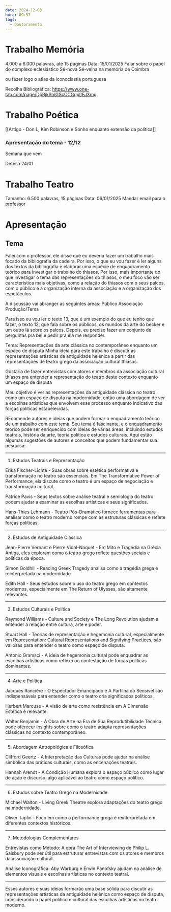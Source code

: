 ```yaml
---
date: 2024-12-03
hora: 09:57
tags:
  - Doutoramento
---
```

# Trabalho Memória
4.000 a 6.000 palavras, até 15 páginas
Data: 15/01/2025
Falar sobre o papel do complexo eclesiástico Sé-nova Sé-velha na memória de Coimbra 

ou fazer logo o atlas da iconoclastia portuguesa

Recolha Bibliográfica: https://www.one-tab.com/page/DpBjkSmGScCCGqpltFJXmg




# Trabalho Poética
[[Artigo - Don L, Kim Robinson e Sonho enquanto extensão da política]]
### Apresentação do tema - 12/12
Semana que vem

Defesa 24/01



# Trabalho Teatro
Tamanho: 6.500 palavras, 15 páginas
Data: 06/01/2025
Mandar email para o professor
# Apresentação
## Tema
Falei com o professor, ele disse que eu deveria fazer um trabalho mais focado da bibliografia da cadeira. Por isso, o que eu vou fazer é ler alguns dos textos da bibliografia e elaborar uma  espécie de enquadramento teórico para investigar o trabalho do thiasos. Por isso, mais importante do que investigar o tema das representações do thiasos, o meu foco vão ser característica mais objetivas, como a relação do thiasos com o seus palcos, com o público e a organização interna da associação e a organização dos espetáculos. 

A discussão vai abranger as seguintes áreas:
Público
Associação
Produção/Tema

Para isso eu vou ler o texto 13, que é um exemplo do que eu tenho que fazer, o texto 12, que fala sobre os públicos, os mundos da arte do becker e um outro lá sobre os palcos. 
Depois, eu preciso fazer um conjunto de perguntas pra bel e pedir pra ela me responder. 



Tema: Representações da arte clássica no contemporâneo enquanto um espaço de disputa
Minha ideia para este trabalho é discutir as representações artísticas da antiguidade helénica a partir das representações de teatro grego da associação cultural thíasos. 

Gostaria de fazer entrevistas com atores e membros da associação cultural thíasos pra entender a representação do teatro deste contexto enquanto um espaço de disputa

Meu objetivo é ver as representações da antiguidade clássica no teatro como um espaço de disputa na modernidade, então uma abordagem de ver a escolhas artísticas que envolvem esse processo enquanto indicativo das forças políticas estabelecidas. 

REcomende autores e ideias que podem formar o enquadramento teórico de um trabalho com este tema.
Seu tema é fascinante, e o enquadramento teórico pode ser enriquecido com ideias de várias áreas, incluindo estudos teatrais, história da arte, teoria política e estudos culturais. Aqui estão algumas sugestões de autores e conceitos que podem fundamentar sua pesquisa:


---

1. Estudos Teatrais e Representação

Erika Fischer-Lichte - Suas obras sobre estética performativa e transformação no teatro são essenciais. Em The Transformative Power of Performance, ela discute como o teatro é um espaço de negociação e transformação cultural.

Patrice Pavis - Seus textos sobre análise teatral e semiologia do teatro podem ajudar a examinar as escolhas artísticas e seus significados.

Hans-Thies Lehmann - Teatro Pós-Dramático fornece ferramentas para analisar como o teatro moderno rompe com as estruturas clássicas e reflete forças políticas.



---

2. Estudos de Antiguidade Clássica

Jean-Pierre Vernant e Pierre Vidal-Naquet - Em Mito e Tragédia na Grécia Antiga, eles exploram como o teatro grego reflete questões sociais e políticas da época.

Simon Goldhill - Reading Greek Tragedy analisa como a tragédia grega é reinterpretada na modernidade.

Edith Hall - Seus estudos sobre o uso do teatro grego em contextos modernos, especialmente em The Return of Ulysses, são altamente relevantes.



---

3. Estudos Culturais e Política

Raymond Williams - Culture and Society e The Long Revolution ajudam a entender a relação entre cultura, arte e poder.

Stuart Hall - Teorias de representação e hegemonia cultural, especialmente em Representation: Cultural Representations and Signifying Practices, são valiosas para entender o teatro como espaço de disputa.

Antonio Gramsci - A ideia de hegemonia cultural pode enquadrar as escolhas artísticas como reflexo ou contestação de forças políticas dominantes.



---

4. Arte e Política

Jacques Rancière - O Espectador Emancipado e A Partilha do Sensível são indispensáveis para entender como o teatro cria significados políticos.

Herbert Marcuse - A visão de arte como resistência em A Dimensão Estética é relevante.

Walter Benjamin - A Obra de Arte na Era de Sua Reprodutibilidade Técnica pode oferecer insights sobre como o teatro adapta representações clássicas no contexto contemporâneo.



---

5. Abordagem Antropológica e Filosófica

Clifford Geertz - A Interpretação das Culturas pode ajudar na análise simbólica das práticas culturais, como as encenações teatrais.

Hannah Arendt - A Condição Humana explora o espaço público como lugar de ação e discurso, algo aplicável ao teatro como espaço político.



---

6. Estudos sobre Teatro Grego na Modernidade

Michael Walton - Living Greek Theatre explora adaptações do teatro grego na modernidade.

Oliver Taplin - Foco em como a performance grega é reinterpretada em diferentes contextos históricos.



---

7. Metodologias Complementares

Entrevistas como Método: A obra The Art of Interviewing de Philip L. Salsbury pode ser útil para estruturar entrevistas com os atores e membros da associação cultural.

Análise Iconográfica: Aby Warburg e Erwin Panofsky ajudam na análise de elementos visuais e escolhas artísticas no contexto teatral.



---

Esses autores e suas ideias formarão uma base sólida para discutir as representações artísticas da antiguidade helênica como espaço de disputa, considerando o papel político e cultural das escolhas artísticas no teatro moderno.


